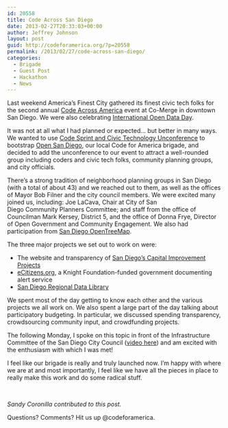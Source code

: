 ```yaml
---
id: 20558
title: Code Across San Diego
date: 2013-02-27T20:33:03+00:00
author: Jeffrey Johnson
layout: post
guid: http://codeforamerica.org/?p=20558
permalink: /2013/02/27/code-across-san-diego/
categories:
  - Brigade
  - Guest Post
  - Hackathon
  - News
---
```

[<img class="size-medium wp-image-20561 alignleft" title="Screen Shot 2013-02-27 at 12.58.41 PM" src="http://codeforamerica.org/wp-content/uploads/2013/02/Screen-Shot-2013-02-27-at-12.58.41-PM-300x291.png" alt="" />](http://codeforamerica.org/wp-content/uploads/2013/02/Screen-Shot-2013-02-27-at-12.58.41-PM.png)Last weekend America’s Finest City gathered its finest civic tech folks for the second annual [Code Across America](http://brigade.codeforamerica.org/pages/codeacross) event at Co-Merge in downtown San Diego. We were also celebrating [International Open Data Day](http://opendataday.org/).

It was not at all what I had planned or expected&#8230; but better in many ways. We wanted to use [Code Sprint and Civic Technology Unconference](http://www.meetup.com/cfabrigade/San-Diego-CA/878642/) to bootstrap [Open San Diego](https://groups.google.com/forum/#!forum/opensandiego), our local Code for America brigade, and decided to add the unconference to our event to attract a well-rounded group including coders and civic tech folks, community planning groups, and city officials.

There’s a strong tradition of neighborhood planning groups in San Diego (with a total of about 43) and we reached out to them, as well as the offices of Mayor Bob Filner and the city council members. We were excited many joined us, including: Joe LaCava, Chair at City of San Diego Community Planners Committee; and staff from the office of Councilman Mark Kersey, District 5, and the office of Donna Frye, Director of Open Government and Community Engagement. We also had participation from [San Diego OpenTreeMap](http://sandiegotreemap.org/).

The three major projects we set out to work on were:

  * The website and transparency of [San Diego’s Capital Improvement Projects](http://www.sandiego.gov/cip/)
  * [eCitizens.org](http://ecitizens.org/), a Knight Foundation-funded government documenting alert service
  * [San Diego Regional Data Library](http://www.meetup.com/San-Diego-Regional-Data-Library/)

[<img class="size-medium wp-image-20560 alignleft" title="image" src="http://codeforamerica.org/wp-content/uploads/2013/02/image-223x300.png" alt="" />](http://codeforamerica.org/wp-content/uploads/2013/02/image.png)We spent most of the day getting to know each other and the various projects we all work on. We also spent a large part of the day talking about participatory budgeting. In particular, we discussed spending transparency, crowdsourcing community input, and crowdfunding projects.

The following Monday, I spoke on this topic in front of the Infrastructure Committee of the San Diego City Council ([video here](http://granicus.sandiego.gov/MediaPlayer.php?view_id=47&clip_id=5683)) and am excited with the enthusiasm with which I was met!

I feel like our brigade is really and truly launched now. I’m happy with where we are at and most importantly, I feel like we have all the pieces in place to really make this work and do some radical stuff.

&nbsp;

_Sandy Coronilla contributed to this post._

Questions? Comments? Hit us up @codeforamerica.